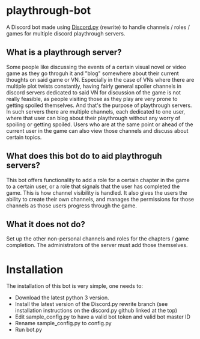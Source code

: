 # playthrough-bot
A Discord bot made using [Discord.py](https://github.com/Rapptz/discord.py/tree/rewrite) (rewrite) to handle channels / roles / games for multiple discord playthrough servers.

## What is a playthrough server?
Some people like discussing the events of a certain visual novel or video game as they go throguh it and "blog" somewhere about their current thoughts on said game or VN. Especially in the case of VNs where there are multiple plot twists constantly, having fairly general spoiler channels in discord servers dedicated to said VN for discussion of the game is not really feasible, as people visiting those as they play are very prone to getting spoiled themselves.
And that's the purpose of playthrough servers. In such servers there are multiple channels, each dedicated to one user, where that user can blog about their playthrough without any worry of spoiling or getting spoiled. Users who are at the same point or ahead of the current user in the game can also view those channels and discuss about certain topics.

## What does this bot do to aid playthroguh servers?
This bot offers functionality to add a role for a certain chapter in the game to a certain user, or a role that signals that the user has completed the game. This is how channel visibility is handled. It also gives the users the ability to create their own channels, and manages the permissions for those channels as those users progress through the game.

## What it does not do?
Set up the other non-personal channels and roles for the chapters / game completion. The administrators of the server must add those themselves.

# Installation
The installation of this bot is very simple, one needs to:
* Download the latest python 3 version.
* Install the latest version of the Discord.py rewrite branch (see installation instructions on the discord.py github linked at the top)
* Edit sample_config.py to have a valid bot token and valid bot master ID
* Rename sample_config.py to config.py
* Run bot.py
